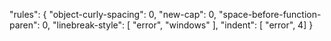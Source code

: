 "rules": {
 "object-curly-spacing": 0,
 "new-cap": 0,
 "space-before-function-paren": 0,
 "linebreak-style": [ "error", "windows" ],
 "indent": [ "error", 4]
 }